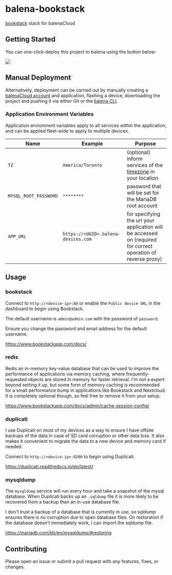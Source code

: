 # balena-bookstack

[bookstack](https://www.bookstackapp.com) stack for balenaCloud

## Getting Started

You can one-click-deploy this project to balena using the button below:

[![](https://balena.io/deploy.svg)](https://dashboard.balena-cloud.com/deploy?repoUrl=https://github.com/klutchell/balena-bookstack&defaultDeviceType=raspberrypi4-64)

## Manual Deployment

Alternatively, deployment can be carried out by manually creating a [balenaCloud account](https://dashboard.balena-cloud.com) and application, flashing a device, downloading the project and pushing it via either Git or the [balena CLI](https://github.com/balena-io/balena-cli).

### Application Environment Variables

Application envionment variables apply to all services within the application, and can be applied fleet-wide to apply to multiple devices.

|Name|Example|Purpose|
|---|---|---|
|`TZ`|`America/Toronto`|(optional) inform services of the [timezone](https://en.wikipedia.org/wiki/List_of_tz_database_time_zones) in your location|
|`MYSQL_ROOT_PASSWORD`|`********`|password that will be set for the MariaDB root account|
|`APP_URL`|`https://<UUID>.balena-devices.com`|for specifying the url your application will be accessed on (required for correct operation of reverse proxy)|

## Usage

### bookstack

Connect to `http://<device-ip>:80` or enable the `Public device URL` in the dashboard to begin using Bookstack.

The default username is `admin@admin.com` with the password of `password`.

Ensure you change the password and email address for the default username.

<https://www.bookstackapp.com/docs/>

### redis

Redis an in-memory key-value database that can be used to improve the performance of applications via memory caching, where frequently-requested objects are stored in memory for faster retrieval. I'm not a expert beyond setting it up, but some form of memory caching is recommended for a small performance bump in applications like Bookstack and Nextcloud. It is completely optional though, so feel free to remove it from your setup.

<https://www.bookstackapp.com/docs/admin/cache-session-config/>

### duplicati

I use Duplicati on most of my devices as a way to ensure I have offsite backups of the data in case of SD card corruption or other data loss. It also makes it convenient to migrate the data to a new device and memory card if needed.

Connect to `http://<device-ip>:8200` to begin using Duplicati.

<https://duplicati.readthedocs.io/en/latest/>

### mysqldump

The `mysqldump` service will run every hour and take a snapshot of the mysql database.
When Duplicati backs up an `.sqldump` file it is more likely to be recovered from a backup
than an in-use database file.

I don't trust a backup of a database that is currently in use, so sqldump ensures there is no corruption due to open database files. On restoration if the database doesn't immediately work, I can import the sqldump file.

<https://mariadb.com/kb/en/mysqldump/#restoring>

## Contributing

Please open an issue or submit a pull request with any features, fixes, or changes.
